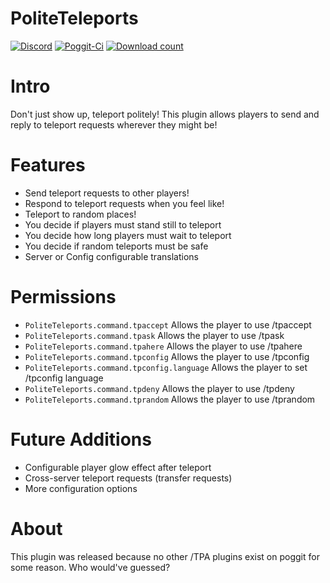 # PoliteTeleports

[![Discord](https://img.shields.io/badge/chat-on%20discord-7289da.svg)](https://discord.gg/R7kdetE)
[![Poggit-Ci](https://poggit.pmmp.io/ci.shield/jasonw4331/PoliteTeleports/PoliteTeleports)](https://poggit.pmmp.io/ci/jasonw4331/PoliteTeleports/PoliteTeleports)
[![Download count](https://poggit.pmmp.io/shield.dl.total/PoliteTeleports)](https://poggit.pmmp.io/p/PoliteTeleports)

# Intro

Don't just show up, teleport politely! This plugin allows players to send and reply to teleport requests wherever they might be!

# Features

* Send teleport requests to other players!
* Respond to teleport requests when you feel like!
* Teleport to random places!
* You decide if players must stand still to teleport
* You decide how long players must wait to teleport
* You decide if random teleports must be safe
* Server or Config configurable translations

# Permissions

* `PoliteTeleports.command.tpaccept` Allows the player to use /tpaccept
* `PoliteTeleports.command.tpask` Allows the player to use /tpask
* `PoliteTeleports.command.tpahere` Allows the player to use /tpahere
* `PoliteTeleports.command.tpconfig` Allows the player to use /tpconfig
* `PoliteTeleports.command.tpconfig.language` Allows the player to set /tpconfig language
* `PoliteTeleports.command.tpdeny` Allows the player to use /tpdeny
* `PoliteTeleports.command.tprandom` Allows the player to use /tprandom

# Future Additions

* Configurable player glow effect after teleport
* Cross-server teleport requests (transfer requests)
* More configuration options

# About

This plugin was released because no other /TPA plugins exist on poggit for some reason. Who would've guessed?
